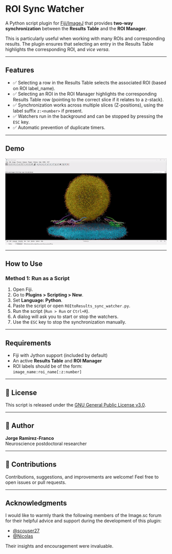 # ROI Sync Watcher

A Python script plugin for [Fiji/ImageJ](https://imagej.net/software/fiji/) that provides **two-way synchronization** between the **Results Table** and the **ROI Manager**.

This is particularly useful when working with many ROIs and corresponding results. The plugin ensures that selecting an entry in the Results Table highlights the corresponding ROI, and _vice versa_.

---

## Features

- ✅ Selecting a row in the Results Table selects the associated ROI (based on ROI label_name).
- ✅ Selecting an ROI in the ROI Manager highlights the corresponding Results Table row (pointing to the correct slice if it relates to a z-stack).
- ✅ Synchronization works across multiple slices (Z-positions), using the label suffix `z:<number>` if present.
- ✅ Watchers run in the background and can be stopped by pressing the `ESC` key.
- ✅ Automatic prevention of duplicate timers.


---
## Demo

![ROI Sync Watcher Demo](./Demo_watcher.gif)

---

## How to Use

### Method 1: Run as a Script

1. Open Fiji.
2. Go to **Plugins > Scripting > New**.
3. Set **Language: Python**.
4. Paste the script or open `ROItoResults_sync_watcher.py`.
5. Run the script (`Run > Run` or `Ctrl+R`).
6. A dialog will ask you to start or stop the watchers.
7. Use the `ESC` key to stop the synchronization manually.


---

## Requirements

- Fiji with Jython support (included by default)
- An active **Results Table** and **ROI Manager**
- ROI labels should be of the form:  
  `image_name:roi_name[:z:number]`


---

## 📄 License

This script is released under the [GNU General Public License v3.0](https://www.gnu.org/licenses/gpl-3.0.en.html).

---

## 👤 Author

**Jorge Ramirez-Franco**  
Neuroscience postdoctoral researcher  

---

## 🤝 Contributions

Contributions, suggestions, and improvements are welcome! Feel free to open issues or pull requests.


---
## Acknowledgments

I would like to warmly thank the following members of the Image.sc forum for their helpful advice and support during the development of this plugin:

- [@scouser27](https://forum.image.sc/u/scouser27)  
- [@Nicolas](https://forum.image.sc/u/Nicolas)

Their insights and encouragement were invaluable.



